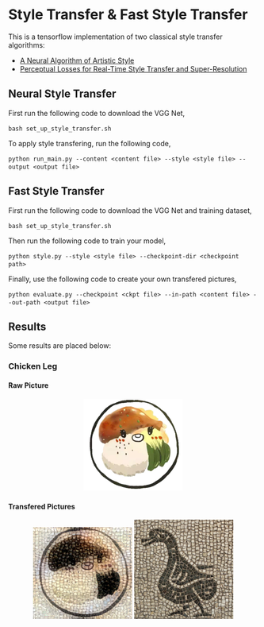# Style Transfer & Fast Style Transfer

This is a tensorflow implementation of two classical style transfer algorithms:
* [A Neural Algorithm of Artistic Style](https://arxiv.org/pdf/1508.06576v2.pdf)
* [Perceptual Losses for Real-Time Style Transfer and Super-Resolution](http://cs.stanford.edu/people/jcjohns/eccv16/)

## Neural Style Transfer
First run the following code to download the VGG Net,
```
bash set_up_style_transfer.sh
```

To apply style transfering, run the following code,
```
python run_main.py --content <content file> --style <style file> --output <output file>
```

## Fast Style Transfer
First run the following code to download the VGG Net and training dataset,
```
bash set_up_style_transfer.sh
```
Then run the following code to train your model,
```
python style.py --style <style file> --checkpoint-dir <checkpoint path>

```
Finally, use the following code to create your own transfered pictures,
```
python evaluate.py --checkpoint <ckpt file> --in-path <content file> --out-path <output file>
```

## Results
Some results are placed below:
### Chicken Leg
#### Raw Picture
<center>
<img src="https://raw.githubusercontent.com/hzxsnczpku/rebbyousentaizan/master/examples/jt_raw.JPG" width="200">
</center>

#### Transfered Pictures
<center>
<figure class="half">
    <img src="https://raw.githubusercontent.com/hzxsnczpku/rebbyousentaizan/master/examples/jt_1.jpg" width="200">
    <img src="https://raw.githubusercontent.com/hzxsnczpku/rebbyousentaizan/master/examples/jt_1_sty.jpg" width="200">
</figure>
</center>
